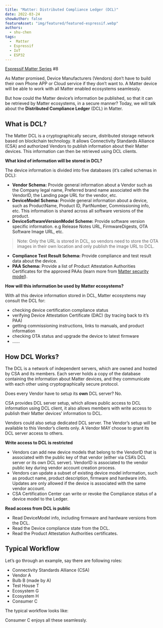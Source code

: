 ```yaml
---
title: "Matter: Distributed Compliance Ledger (DCL)"
date: 2022-03-24
showAuthor: false
featureAsset: "img/featured/featured-espressif.webp"
authors:
  - shu-chen
tags:
  -  Matter
  - Espressif
  - IoT
  - ESP32
---
```

[Espressif Matter Series](/blog/matter) #8

As Matter promised, Device Manufacturers (Vendors) don’t have to build their own Phone APP or Cloud service if they don’t want to. A Matter device will be able to work with all Matter enabled ecosystems seamlessly.

But how could the Matter device’s information be published, so that it can be retrieved by Matter ecosystems, in a secure manner? Today, we will talk about the __Distributed Compliance Ledger__  (DCL) in Matter.

## What is DCL?

The Matter DCL is a cryptographically secure, distributed storage network based on blockchain technology. It allows Connectivity Standards Alliance (CSA) and authorized Vendors to publish information about their Matter devices. This information can then be retrieved using DCL clients.

__What kind of information will be stored in DCL?__ 

The device information is divided into five databases (it’s called schemas in DCL):

- __Vendor Schema:__ Provide general information about a Vendor such as the Company legal name, Preferred brand name associated with the VendorID, the Landing page URL for the vendor, etc.
- __DeviceModel Schema:__ Provide general information about a device, such as ProductName, Product ID, PartNumber, Commissioning info, etc. This information is shared across all software versions of the product.
- __DeviceSoftwareVersionModel Scheme:__ Provide software version specific information. e.g Release Notes URL, FirmwareDigests, OTA Software Image URL, etc.

> Note: Only the URL is stored in DCL, so vendors need to store the OTA images in their own location and only publish the image URL to DCL.

- __Compliance Test Result Schema:__ Provide compliance and test result data about the device.
- __PAA Schema:__ Provide a list of Product Attestation Authorities Certificates for the approved PAAs (learn more from [Matter security model](/matter-security-model-37f806d3b0b2)).

__How will this information be used by Matter ecosystems?__ 

With all this device information stored in DCL, Matter ecosystems may consult the DCL for:

- checking device certification compliance status
- verifying Device Attestation Certificate (DAC) (by tracing back to it’s PAA)
- getting commissioning instructions, links to manuals, and product information
- checking OTA status and upgrade the device to latest firmware
- ……

## How DCL Works?

The DCL is a network of independent servers, which are owned and hosted by CSA and its members. Each server holds a copy of the database containing the information about Matter devices, and they communicate with each other using cryptographically secure protocol.

Does every Vendor have to setup its __own__  DCL server? No.

CSA provides DCL server setup, which allows public access to DCL information using DCL client, it also allows members with write access to publish their Matter devices’ information to DCL.

Vendors could also setup dedicated DCL server. The Vendor’s setup will be available to this Vendor’s clients only. A Vendor MAY choose to grant its DCL server access to others.

__Write access to DCL is restricted__ 

- Vendors can add new device models that belong to the VendorID that is associated with the public key of that vendor (either via CSA’s DCL server or its own DCL server). VendorID is associated to the vendor public key during vendor account creation process.
- Vendors can update a subset of existing device model information, such as product name, product description, firmware and hardware info. Updates are only allowed if the device is associated with the same vendor account.
- CSA Certification Center can write or revoke the Compliance status of a device model to the Ledger.

__Read access from DCL is public__ 

- Read DeviceModel info, including firmware and hardware versions from the DCL.
- Read the Device compliance state from the DCL.
- Read the Product Attestation Authorities certificates.

## Typical Workflow

Let’s go through an example, say there are following roles:

- Connectivity Standards Alliance (CSA)
- Vendor A
- Bulb B (made by A)
- Test House T
- Ecosystem G
- Ecosystem H
- Consumer C

The typical workflow looks like:

Consumer C enjoys all these seamlessly.
